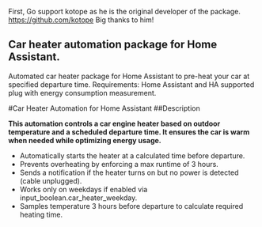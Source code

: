 First, Go support kotope as he is the original developer of the package.
https://github.com/kotope
Big thanks to him!

## Car heater automation package for Home Assistant.
Automated car heater package for Home Assistant to pre-heat your car at specified departure time.
Requirements: Home Assistant and HA supported plug with energy consumption measurement.


#Car Heater Automation for Home Assistant
##Description

**This automation controls a car engine heater based on outdoor temperature and a scheduled departure time. It ensures the car is warm when needed while optimizing energy usage.**

- Automatically starts the heater at a calculated time before departure.
- Prevents overheating by enforcing a max runtime of 3 hours.
- Sends a notification if the heater turns on but no power is detected (cable unplugged).
- Works only on weekdays if enabled via input_boolean.car_heater_weekday.
- Samples temperature 3 hours before departure to calculate required heating time.
